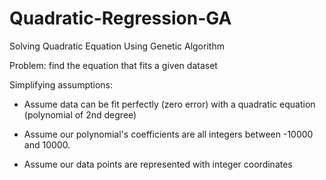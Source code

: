 # Quadratic-Regression-GA
Solving Quadratic Equation Using Genetic Algorithm

Problem: find the equation that fits a given dataset

Simplifying assumptions: 

- Assume data can be fit perfectly (zero error) with a quadratic equation (polynomial of 2nd degree)

- Assume our polynomial's coefficients are all integers between -10000 and 10000.

- Assume our data points are represented with integer coordinates
